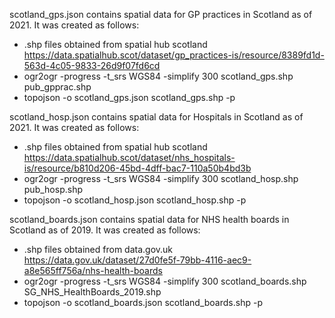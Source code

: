 scotland_gps.json contains spatial data for GP practices in Scotland as of 2021.
It was created as follows:

- .shp files obtained from spatial hub scotland https://data.spatialhub.scot/dataset/gp_practices-is/resource/8389fd1d-563d-4c05-9833-26d9f07fd6cd
- ogr2ogr -progress -t_srs WGS84 -simplify 300 scotland_gps.shp pub_gpprac.shp
- topojson -o scotland_gps.json scotland_gps.shp -p


scotland_hosp.json contains spatial data for Hospitals in Scotland as of 2021.
It was created as follows:

- .shp files obtained from spatial hub scotland https://data.spatialhub.scot/dataset/nhs_hospitals-is/resource/b810d206-45bd-4dff-bac7-110a50b4bd3b
- ogr2ogr -progress -t_srs WGS84 -simplify 300 scotland_hosp.shp pub_hosp.shp
- topojson -o scotland_hosp.json scotland_hosp.shp -p


scotland_boards.json contains spatial data for NHS health boards in Scotland as of 2019.
It was created as follows:

- .shp files obtained from data.gov.uk https://data.gov.uk/dataset/27d0fe5f-79bb-4116-aec9-a8e565ff756a/nhs-health-boards
- ogr2ogr -progress -t_srs WGS84 -simplify 300 scotland_boards.shp SG_NHS_HealthBoards_2019.shp
- topojson -o scotland_boards.json scotland_boards.shp -p
